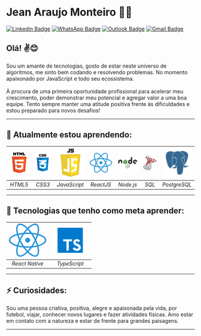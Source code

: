 # Jean Araujo Monteiro 👨‍💻

[![Linkedin Badge](https://img.shields.io/badge/-LinkedIn-blue?style=flat-square&logo=Linkedin&logoColor=white&link=https://www.linkedin.com/in/jeanmont/)](https://www.linkedin.com/in/jeanmont/)
[![WhatsApp Badge](https://img.shields.io/badge/-WhatsApp-4CA143?style=flat-square&logo=WhatsApp&logoColor=white&link=https://api.whatsapp.com/send?phone=+351912286161)](https://api.whatsapp.com/send?phone=+351912286161)
[![Outlook Badge](https://img.shields.io/badge/-Outlook-darkblue?style=flat-square&logo=Microsoft-Outlook&logoColor=white&link=mailto:jeanmontt@hotmail.com)](mailto:jeanmontt@hotmail.com)
[![Gmail Badge](https://img.shields.io/badge/-Gmail-red?style=flat-square&logo=Gmail&logoColor=white&link=mailto:jeanmontteiro@gmail.com)](mailto:jeanmontteiro@gmail.com)

## Olá! ✌️😊

 Sou um amante de tecnologias, gosto de estar neste universo de algoritmos, me sinto bem codando e resolvendo problemas. No momento apaixonado por JavaScript e todo seu ecossistema. <br /> <br /> À procura de uma primeira oportunidade profissional para acelerar meu crescimento, poder demonstrar meu potencial e agregar valor a uma boa equipe. Tento sempre manter uma atitude positiva frente às dificuldades e estou preparado para novos desafios! 

 ---

## 🌱 Atualmente estou aprendendo:
| ![HTML5 Image](https://github.com/jeanmontt/jeanmontt/blob/master/assets/html5.png?raw=true "HTML5") | ![CSS3 Image](https://github.com/jeanmontt/jeanmontt/blob/master/assets/css3.png?raw=true "CSS3") | ![Javascript Image](https://github.com/jeanmontt/jeanmontt/blob/master/assets/javascript.png?raw=true "JavaScript") | ![ReactJS](https://github.com/jeanmontt/jeanmontt/blob/master/assets/react.png?raw=true "ReactJS") | ![Node.js Image](https://github.com/jeanmontt/jeanmontt/blob/master/assets/nodejs.png?raw=true "Node.js") | ![SQL Image](https://github.com/jeanmontt/jeanmontt/blob/master/assets/sql.png?raw=true "SQL") | ![PostgreSQL Image](https://github.com/jeanmontt/jeanmontt/blob/master/assets/postgre.png?raw=true "PostgreSQL") |
|:--:| :--:|:--:|:--:| :--:| :--:| :--:|
| *HTML5* | *CSS3* | *JavaScript* | *ReactJS* | *Node.js* | *SQL* | *PostgreSQL* | 

---

## 🚀 Tecnologias que tenho como meta aprender:

| ![React Native Image](https://github.com/jeanmontt/jeanmontt/blob/master/assets/react.png?raw=true "React Native") | ![TypeScript Image](https://github.com/jeanmontt/jeanmontt/blob/master/assets/typescript.png?raw=trueg "TypeScript") |
|:--:|:--:|
| *React Native* | *TypeScript* |

---

## ⚡ Curiosidades:

Sou uma pessoa criativa, positiva, alegre e apaixonada pela vida, por futebol, viajar, conhecer novos lugares e fazer atividades físicas. Amo estar em contato com a natureza e estar de frente para grandes paisagens.

---

